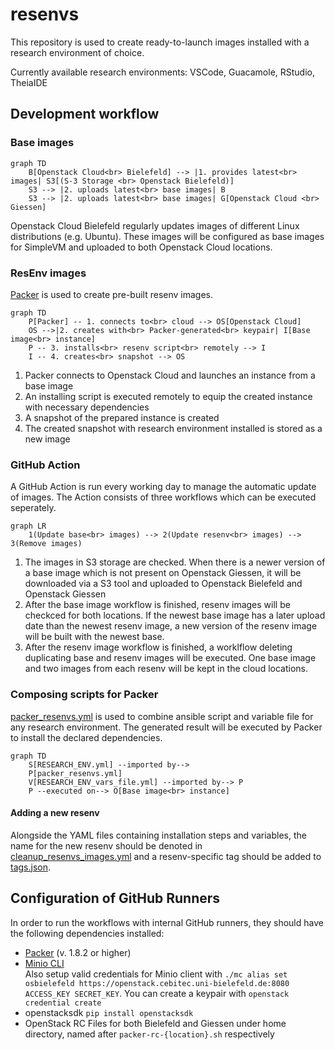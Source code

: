# resenvs
This repository is used to create ready-to-launch images installed with a research environment of choice.

Currently available research environments: VSCode, Guacamole, RStudio, TheiaIDE

## Development workflow
### Base images
```mermaid
graph TD
    B[Openstack Cloud<br> Bielefeld] --> |1. provides latest<br> images| S3[(S-3 Storage <br> Openstack Bielefeld)]
    S3 --> |2. uploads latest<br> base images| B
    S3 --> |2. uploads latest<br> base images| G[Openstack Cloud <br> Giessen]
```
Openstack Cloud Bielefeld regularly updates images of different Linux distributions (e.g. Ubuntu). These images will be configured as base images for SimpleVM and uploaded to both Openstack Cloud locations.

### ResEnv images
[Packer](packer.io) is used to create pre-built resenv images.
```mermaid
graph TD
    P[Packer] -- 1. connects to<br> cloud --> OS[Openstack Cloud]
    OS -->|2. creates with<br> Packer-generated<br> keypair| I[Base image<br> instance]
    P -- 3. installs<br> resenv script<br> remotely --> I
    I -- 4. creates<br> snapshot --> OS
```

1. Packer connects to Openstack Cloud and launches an instance from a base image
2. An installing script is executed remotely to equip the created instance with necessary dependencies
3. A snapshot of the prepared instance is created
4. The created snapshot with research environment installed is stored as a new image

### GitHub Action
A GitHub Action is run every working day to manage the automatic update of images. The Action consists of three workflows which can be executed seperately.
```mermaid
graph LR
    1(Update base<br> images) --> 2(Update resenv<br> images) --> 3(Remove images)
```
1. The images in S3 storage are checked. When there is a newer version of a base image which is not present on Openstack Giessen, it will be downloaded via a S3 tool and uploaded to Openstack Bielefeld and Openstack Giessen
2. After the base image workflow is finished, resenv images will be checkced for both locations. If the newest base image has a later upload date than the newest resenv image, a new version of the resenv image will be built with the newest base.
3. After the resenv image workflow is finished, a worklflow deleting duplicating base and resenv images will be executed. One base image and two images from each resenv will be kept in the cloud locations.

### Composing scripts for Packer
[packer_resenvs.yml](https://github.com/deNBI/resenvs/blob/feat/packer/packer_resenvs.yml) is used to combine ansible script and variable file for any research environment. The generated result will be executed by Packer to install the declared dependencies.
```mermaid
graph TD
    S[RESEARCH_ENV.yml] --imported by-->
    P[packer_resenvs.yml]
    V[RESEARCH_ENV_vars_file.yml] --imported by--> P
    P --executed on--> O[Base image<br> instance]
```

#### Adding a new resenv
Alongside the YAML files containing installation steps and variables, the name for the new resenv should be denoted in [cleanup_resenvs_images.yml](https://github.com/deNBI/resenvs/blob/feat/packer/cleanup_resenvs_images.yml) and a resenv-specific tag should be added to [tags.json](https://github.com/deNBI/resenvs/blob/feat/packer/tags.json).

## Configuration of GitHub Runners
In order to run the workflows with internal GitHub runners, they should have the following dependencies installed:
- [Packer](https://www.packer.io/downloads) (v. 1.8.2 or higher)
- [Minio CLI](https://min.io/download#/linux)  
Also setup valid credentials for Minio client with `./mc alias set osbielefeld https://openstack.cebitec.uni-bielefeld.de:8080 ACCESS_KEY SECRET_KEY`. You can create a keypair with `openstack credential create`
- openstacksdk `pip install openstacksdk`
- OpenStack RC Files for both Bielefeld and Giessen under home directory, named after `packer-rc-{location}.sh` respectively
